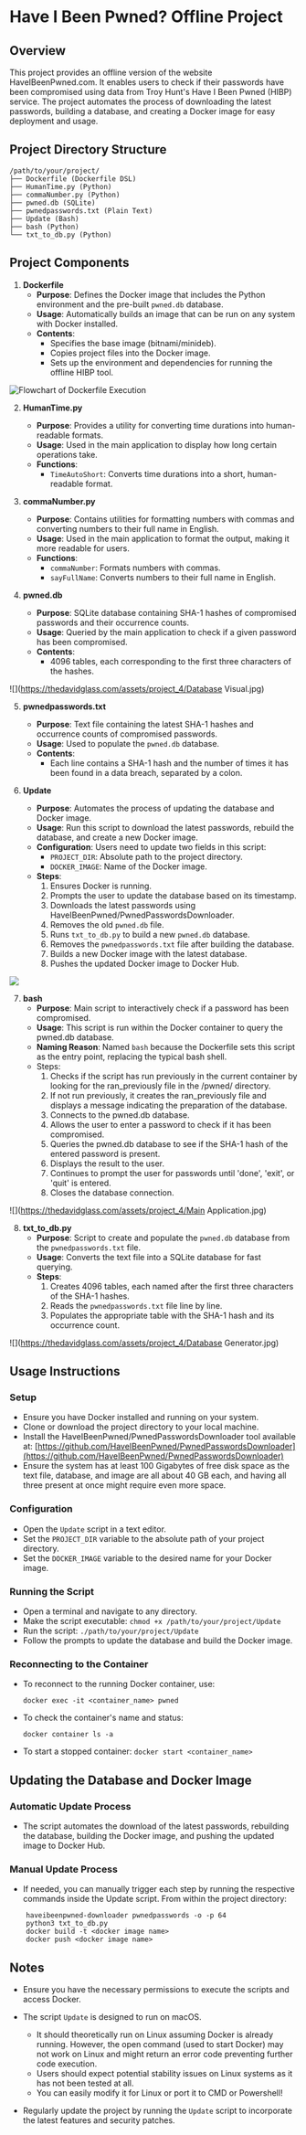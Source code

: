 # Have I Been Pwned? Offline Project

## Overview

This project provides an offline version of the website HaveIBeenPwned.com. It enables users to check if their passwords have been compromised using data from Troy Hunt's Have I Been Pwned (HIBP) service. The project automates the process of downloading the latest passwords, building a database, and creating a Docker image for easy deployment and usage.

## Project Directory Structure

```
/path/to/your/project/
├── Dockerfile (Dockerfile DSL)
├── HumanTime.py (Python)
├── commaNumber.py (Python)
├── pwned.db (SQLite)
├── pwnedpasswords.txt (Plain Text)
├── Update (Bash)
├── bash (Python)
└── txt_to_db.py (Python)
```

## Project Components

1. **Dockerfile**
    - **Purpose**: Defines the Docker image that includes the Python environment and the pre-built `pwned.db` database.
    - **Usage**: Automatically builds an image that can be run on any system with Docker installed.
    - **Contents**: 
      - Specifies the base image (bitnami/minideb).
      - Copies project files into the Docker image.
      - Sets up the environment and dependencies for running the offline HIBP tool.

![Flowchart of Dockerfile Execution](https://thedavidglass.com/assets/project_4/Dockerfile.jpg)

2. **HumanTime.py**
    - **Purpose**: Provides a utility for converting time durations into human-readable formats.
    - **Usage**: Used in the main application to display how long certain operations take.
    - **Functions**:
      - `TimeAutoShort`: Converts time durations into a short, human-readable format.

3. **commaNumber.py**
    - **Purpose**: Contains utilities for formatting numbers with commas and converting numbers to their full name in English.
    - **Usage**: Used in the main application to format the output, making it more readable for users.
    - **Functions**:
      - `commaNumber`: Formats numbers with commas.
      - `sayFullName`: Converts numbers to their full name in English.

4. **pwned.db**
    - **Purpose**: SQLite database containing SHA-1 hashes of compromised passwords and their occurrence counts.
    - **Usage**: Queried by the main application to check if a given password has been compromised.
    - **Contents**: 
      - 4096 tables, each corresponding to the first three characters of the hashes.

![](https://thedavidglass.com/assets/project_4/Database Visual.jpg)

5. **pwnedpasswords.txt**
    - **Purpose**: Text file containing the latest SHA-1 hashes and occurrence counts of compromised passwords.
    - **Usage**: Used to populate the `pwned.db` database.
    - **Contents**: 
      - Each line contains a SHA-1 hash and the number of times it has been found in a data breach, separated by a colon.

6. **Update**
    - **Purpose**: Automates the process of updating the database and Docker image.
    - **Usage**: Run this script to download the latest passwords, rebuild the database, and create a new Docker image.
    - **Configuration**: Users need to update two fields in this script:
      - `PROJECT_DIR`: Absolute path to the project directory.
      - `DOCKER_IMAGE`: Name of the Docker image.
    - **Steps**:
      1. Ensures Docker is running.
      2. Prompts the user to update the database based on its timestamp.
      3. Downloads the latest passwords using HaveIBeenPwned/PwnedPasswordsDownloader.
      4. Removes the old `pwned.db` file.
      5. Runs `txt_to_db.py` to build a new `pwned.db` database.
      6. Removes the `pwnedpasswords.txt` file after building the database.
      7. Builds a new Docker image with the latest database.
      8. Pushes the updated Docker image to Docker Hub.

![](https://thedavidglass.com/assets/project_4/Update.jpg)

7. **bash**
    - **Purpose**: Main script to interactively check if a password has been compromised.
    - **Usage**: This script is run within the Docker container to query the pwned.db database.
    - **Naming Reason**: Named ```bash``` because the Dockerfile sets this script as the entry point, replacing the typical bash shell.
    - Steps:
        1. Checks if the script has run previously in the current container by looking for the ran_previously file in the /pwned/ directory.
        2. If not run previously, it creates the ran_previously file and displays a message indicating the preparation of the database.
        3. Connects to the pwned.db database.
        4. Allows the user to enter a password to check if it has been compromised.
        5. Queries the pwned.db database to see if the SHA-1 hash of the entered password is present.
        6. Displays the result to the user.
        7. Continues to prompt the user for passwords until 'done', 'exit', or 'quit' is entered.
        8. Closes the database connection.

![](https://thedavidglass.com/assets/project_4/Main Application.jpg)

8. **txt_to_db.py**
    - **Purpose**: Script to create and populate the `pwned.db` database from the `pwnedpasswords.txt` file.
    - **Usage**: Converts the text file into a SQLite database for fast querying.
    - **Steps**:
      1. Creates 4096 tables, each named after the first three characters of the SHA-1 hashes.
      2. Reads the `pwnedpasswords.txt` file line by line.
      3. Populates the appropriate table with the SHA-1 hash and its occurrence count.

![](https://thedavidglass.com/assets/project_4/Database Generator.jpg)

## Usage Instructions

### Setup

- Ensure you have Docker installed and running on your system.
- Clone or download the project directory to your local machine.
- Install the HaveIBeenPwned/PwnedPasswordsDownloader tool available at: [https://github.com/HaveIBeenPwned/PwnedPasswordsDownloader](https://github.com/HaveIBeenPwned/PwnedPasswordsDownloader)
- Ensure the system has at least 100 Gigabytes of free disk space as the text file, database, and image are all about 40 GB each, and having all three present at once might require even more space.

### Configuration

- Open the `Update` script in a text editor.
- Set the `PROJECT_DIR` variable to the absolute path of your project directory.
- Set the `DOCKER_IMAGE` variable to the desired name for your Docker image.

### Running the Script

- Open a terminal and navigate to any directory.
- Make the script executable: `chmod +x /path/to/your/project/Update`
- Run the script: `./path/to/your/project/Update`
- Follow the prompts to update the database and build the Docker image.

### Reconnecting to the Container

- To reconnect to the running Docker container, use:

  ```docker exec -it <container_name> pwned```

- To check the container's name and status:

  ```docker container ls -a```

- To start a stopped container:
  ```docker start <container_name>```

## Updating the Database and Docker Image

### Automatic Update Process

- The script automates the download of the latest passwords, rebuilding the database, building the Docker image, and pushing the updated image to Docker Hub.

### Manual Update Process

- If needed, you can manually trigger each step by running the respective commands inside the Update script. From within the project directory:
```
    haveibeenpwned-downloader pwnedpasswords -o -p 64
    python3 txt_to_db.py
    docker build -t <docker image name>
    docker push <docker image name>
```

## Notes

- Ensure you have the necessary permissions to execute the scripts and access Docker.

- The script ```Update``` is designed to run on macOS. 
    - It should theoretically run on Linux assuming Docker is already running. However, the open command (used to start Docker) may not work on Linux and might return an error code preventing further code execution. 
    - Users should expect potential stability issues on Linux systems as it has not been tested at all. 
    - You can easily modify it for Linux or port it to CMD or Powershell! 

- Regularly update the project by running the ```Update``` script to incorporate the latest features and security patches.

